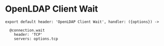 
# OpenLDAP Client Wait

    export default header: 'OpenLDAP Client Wait', handler: ({options}) ->

      @connection.wait
        header: 'TCP'
        servers: options.tcp
